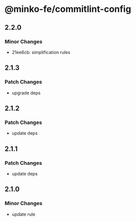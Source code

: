 # @minko-fe/commitlint-config

## 2.2.0
### Minor Changes

- 21ee6cb: simplification rules

## 2.1.3
### Patch Changes

- upgrade deps

## 2.1.2
### Patch Changes

- update deps

## 2.1.1
### Patch Changes

- update deps

## 2.1.0

### Minor Changes

- update rule
